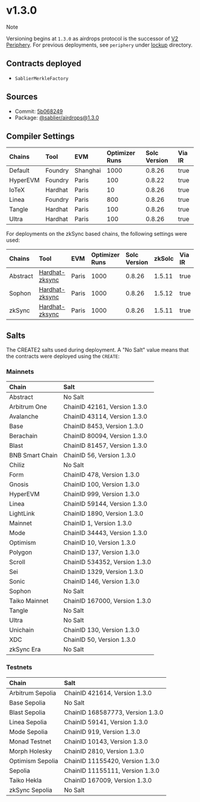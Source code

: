 # v1.3.0

> [!NOTE]
>
> Versioning begins at `1.3.0` as airdrops protocol is the successor of
> [V2 Periphery](https://github.com/sablier-labs/v2-periphery). For previous deployments, see `periphery` under
> [lockup](../../lockup/) directory.

## Contracts deployed

- `SablierMerkleFactory`

## Sources

- Commit: [5b068249](https://github.com/sablier-labs/airdrops/commit/5b0682494e060ef93aedecabd5afe930adfcf2ed)
- Package: [@sablier/airdrops@1.3.0](https://npmjs.com/package/@sablier/airdrops/v/1.3.0)

## Compiler Settings

| Chains   | Tool    | EVM      | Optimizer Runs | Solc Version | Via IR |
| :------- | :------ | :------- | :------------- | :----------- | :----- |
| Default  | Foundry | Shanghai | 1000           | 0.8.26       | true   |
| HyperEVM | Foundry | Paris    | 100            | 0.8.22       | true   |
| IoTeX    | Hardhat | Paris    | 10             | 0.8.26       | true   |
| Linea    | Foundry | Paris    | 800            | 0.8.26       | true   |
| Tangle   | Hardhat | Paris    | 100            | 0.8.26       | true   |
| Ultra    | Hardhat | Paris    | 100            | 0.8.26       | true   |

For deployments on the zkSync based chains, the following settings were used:

| Chains   | Tool                                                                             | EVM   | Optimizer Runs | Solc Version | zkSolc | Via IR |
| :------- | :------------------------------------------------------------------------------- | :---- | :------------- | :----------- | :----- | :----- |
| Abstract | [Hardhat-zksync](https://docs.abs.xyz/build-on-abstract/smart-contracts/hardhat) | Paris | 1000           | 0.8.26       | 1.5.11 | true   |
| Sophon   | [Hardhat-zksync](https://docs.sophon.xyz/build/interact/hardhat)                 | Paris | 1000           | 0.8.26       | 1.5.12 | true   |
| zkSync   | [Hardhat-zksync](https://docs.zksync.io/zksync-era/tooling/hardhat)              | Paris | 1000           | 0.8.26       | 1.5.11 | true   |

## Salts

The CREATE2 salts used during deployment. A "No Salt" value means that the contracts were deployed using the `CREATE`:

### Mainnets

| Chain           | Salt                          |
| :-------------- | :---------------------------- |
| Abstract        | No Salt                       |
| Arbitrum One    | ChainID 42161, Version 1.3.0  |
| Avalanche       | ChainID 43114, Version 1.3.0  |
| Base            | ChainID 8453, Version 1.3.0   |
| Berachain       | ChainID 80094, Version 1.3.0  |
| Blast           | ChainID 81457, Version 1.3.0  |
| BNB Smart Chain | ChainID 56, Version 1.3.0     |
| Chiliz          | No Salt                       |
| Form            | ChainID 478, Version 1.3.0    |
| Gnosis          | ChainID 100, Version 1.3.0    |
| HyperEVM        | ChainID 999, Version 1.3.0    |
| Linea           | ChainID 59144, Version 1.3.0  |
| LightLink       | ChainID 1890, Version 1.3.0   |
| Mainnet         | ChainID 1, Version 1.3.0      |
| Mode            | ChainID 34443, Version 1.3.0  |
| Optimism        | ChainID 10, Version 1.3.0     |
| Polygon         | ChainID 137, Version 1.3.0    |
| Scroll          | ChainID 534352, Version 1.3.0 |
| Sei             | ChainID 1329, Version 1.3.0   |
| Sonic           | ChainID 146, Version 1.3.0    |
| Sophon          | No Salt                       |
| Taiko Mainnet   | ChainID 167000, Version 1.3.0 |
| Tangle          | No Salt                       |
| Ultra           | No Salt                       |
| Unichain        | ChainID 130, Version 1.3.0    |
| XDC             | ChainID 50, Version 1.3.0     |
| zkSync Era      | No Salt                       |

### Testnets

| Chain            | Salt                             |
| :--------------- | :------------------------------- |
| Arbitrum Sepolia | ChainID 421614, Version 1.3.0    |
| Base Sepolia     | No Salt                          |
| Blast Sepolia    | ChainID 168587773, Version 1.3.0 |
| Linea Sepolia    | ChainID 59141, Version 1.3.0     |
| Mode Sepolia     | ChainID 919, Version 1.3.0       |
| Monad Testnet    | ChainID 10143, Version 1.3.0     |
| Morph Holesky    | ChainID 2810, Version 1.3.0      |
| Optimism Sepolia | ChainID 11155420, Version 1.3.0  |
| Sepolia          | ChainID 11155111, Version 1.3.0  |
| Taiko Hekla      | ChainID 167009, Version 1.3.0    |
| zkSync Sepolia   | No Salt                          |
